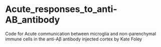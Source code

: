 # Acute_responses_to_anti-AB_antibody
Code for Acute communication between microglia and non-parenchymal immune cells in the  anti-Aβ antibody injected cortex by Kate Foley
